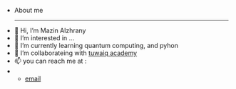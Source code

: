 - <head>About me</head> <hr>
- 👋 Hi, I’m Mazin Alzhrany
- 👀 I’m interested in ...
- 🌱 I’m currently learning quantum computing, and pyhon
- 💞️ I’m collaborateing with <a href="twaiq academy">tuwaiq academy</a>
- 📫 you can reach me at :
- - <a href="mailto:MazinAlzhrany@proton.me">email</a>


